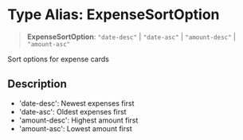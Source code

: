 # Type Alias: ExpenseSortOption

> **ExpenseSortOption**: `"date-desc"` \| `"date-asc"` \| `"amount-desc"` \| `"amount-asc"`

Sort options for expense cards

## Description

- 'date-desc': Newest expenses first
- 'date-asc': Oldest expenses first
- 'amount-desc': Highest amount first
- 'amount-asc': Lowest amount first
